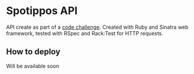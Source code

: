 # Spotippos API

API create as part of a [code challenge](https://github.com/VivaReal/code-challenge).
Created with Ruby and Sinatra web framework, tested with RSpec and Rack:Test for HTTP requests.

## How to deploy

Will be available soon